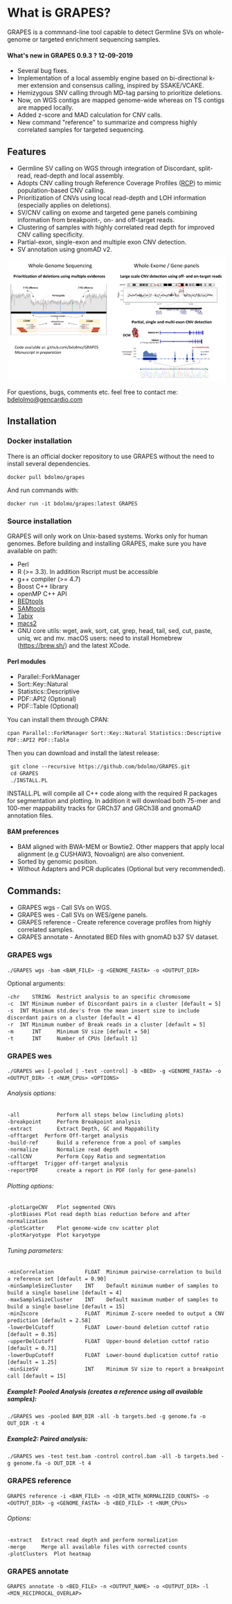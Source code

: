 # What is GRAPES?
 GRAPES is a commnand-line tool capable to detect Germline SVs on whole-genome or targeted enrichment sequencing samples.

#### What's new in GRAPES 0.9.3 ? 12-09-2019
* Several bug fixes.
* Implementation of a local assembly engine based on bi-directional k-mer extension and consensus calling, inspired by SSAKE/VCAKE.
* Hemizygous SNV calling through MD-tag parsing to prioritize deletions.
* Now, on WGS contigs are mapped genome-wide whereas on TS contigs are mapped locally.
* Added z-score and MAD calculation for CNV calls.
* New command "reference" to summarize and compress highly correlated samples for targeted sequencing.

## Features
* Germline SV calling on WGS through integration of Discordant, split-read, read-depth and local assembly.
* Adopts CNV calling trough Reference Coverage Profiles ([RCP](https://doi.org/10.3389/fgene.2015.00045)) to mimic population-based CNV calling.
* Prioritization of CNVs using local read-depth and LOH information (especially applies on deletions).
* SV/CNV calling on exome and targeted gene panels combining information from breakpoint-, on- and off-target reads.
* Clustering of samples with highly correlated read depth for improved CNV calling specificity.
* Partial-exon, single-exon and multiple exon CNV detection.
* SV annotation using gnomAD v2.
 
![Slide](img/SlideResum.png)

 For questions, bugs, comments etc. feel free to contact me: bdelolmo@gencardio.com

## Installation

### Docker installation
 There is an official docker repository to use GRAPES without the need to install several dependencies.
```
docker pull bdolmo/grapes
```
And run commands with:
```
docker run -it bdolmo/grapes:latest GRAPES
```

### Source installation

 GRAPES will only work on Unix-based systems. Works only for human genomes.
 Before building and installing GRAPES, make sure you have available on path:
* Perl
* R (>= 3.3). In addition Rscript must be accessible
* g++ compiler (>= 4.7)
* Boost C++ library
* openMP C++ API
* [BEDtools](https://github.com/arq5x/bedtools2)
* [SAMtools](http://www.htslib.org/)
* [Tabix](https://github.com/samtools/tabix)
* [macs2](https://github.com/taoliu/MACS)
* GNU core utils:  wget, awk, sort, cat, grep, head, tail, sed, cut, paste, uniq, wc and mv.
  macOS users: need to install Homebrew (https://brew.sh/) and the latest XCode.

#### Perl modules
* Parallel::ForkManager
* Sort::Key::Natural
* Statistics::Descriptive
* PDF::API2 (Optional)
* PDF::Table (Optional)

You can install them through CPAN:
```
cpan Parallel::ForkManager Sort::Key::Natural Statistics::Descriptive PDF::API2 PDF::Table
```
Then you can download and install the latest release:
```
 git clone --recursive https://github.com/bdolmo/GRAPES.git
 cd GRAPES
 ./INSTALL.PL
```
INSTALL.PL will compile all C++ code along with the required R packages for segmentation and plotting.
In addition it will download both 75-mer and 100-mer mappability tracks for GRCh37 and GRCh38 and gnomaAD annotation files.

#### BAM preferences

* BAM aligned with BWA-MEM or Bowtie2. Other mappers that apply local alignment (e.g CUSHAW3, Novoalign) are also convenient.
* Sorted by genomic position.
* Without Adapters and PCR duplicates (Optional but very recommended).

## Commands:

* GRAPES wgs - Call SVs on WGS.
* GRAPES wes - Call SVs on WES/gene panels.
* GRAPES reference - Create reference coverage profiles from highly correlated samples.
* GRAPES annotate - Annotated BED files with gnomAD b37 SV dataset.

### GRAPES wgs
```
./GRAPES wgs -bam <BAM_FILE> -g <GENOME_FASTA> -o <OUTPUT_DIR>
```
 Optional arguments:
 ```
-chr    STRING  Restrict analysis to an specific chromosome
-c	INT	Minimum number of Discordant pairs in a cluster [default = 5] 
-s	INT	Minimum std.dev's from the mean insert size to include discordant pairs on a cluster [default = 4] 
-r	INT	Minimum number of Break reads in a cluster [default = 5]
-m      INT     Minimum SV size [default = 50]
-t      INT 	Number of CPUs [default 1]
 ```

### GRAPES wes
```
./GRAPES wes [-pooled | -test -control] -b <BED> -g <GENOME_FASTA> -o <OUTPUT_DIR> -t <NUM_CPUs> <OPTIONS>
 ```
###### Analysis options:
```
-all	        Perform all steps below (including plots)
-breakpoint     Perform Breakpoint analysis
-extract        Extract Depth, GC and Mappability
-offtarget	Perform Off-target analysis
-build-ref      Build a reference from a pool of samples
-normalize      Normalize read depth
-callCNV        Perform Copy Ratio and segmentation
-offtarget	Trigger off-target analysis
-reportPDF      create a report in PDF (only for gene-panels)
```

###### Plotting options:
 ```
-plotLargeCNV	Plot segmented CNVs
-plotBiases	Plot read depth bias reduction before and after normalization
-plotScatter    Plot genome-wide cnv scatter plot
-plotKaryotype  Plot karyotype
 ```
###### Tuning parameters:
 ```
-minCorrelation          FLOAT	Minimum pairwise-correlation to build a reference set [default = 0.90]
-minSampleSizeCluster    INT	Default minimum number of samples to build a single baseline [default = 4]
-maxSampleSizeCluster    INT   	Default maximum number of samples to build a single baseline [default = 15]
-minZscore               FLOAT  Minimum Z-score needed to output a CNV prediction [default = 2.58]
-lowerDelCutoff          FLOAT	Lower-bound deletion cuttof ratio [default = 0.35]
-upperDelCutoff          FLOAT	Upper-bound deletion cuttof ratio [default = 0.71]
-lowerDupCutoff          FLOAT	Lower-bound duplication cuttof ratio [default = 1.25]
-minSizeSV               INT    Minimum SV size to report a breakpoint call [default = 15]
 ```

##### Example1: Pooled Analysis (creates a reference using all available samples):
 ```
./GRAPES wes -pooled BAM_DIR -all -b targets.bed -g genome.fa -o OUT_DIR -t 4
 ```    
##### Example2: Paired analysis:
```
./GRAPES wes -test test.bam -control control.bam -all -b targets.bed -g genome.fa -o OUT_DIR -t 4	
```
 
###  GRAPES reference
 ```
 GRAPES reference -i <BAM_FILE> -n <DIR_WITH_NORMALIZED_COUNTS> -o <OUTPUT_DIR> -g <GENOME_FASTA> -b <BED_FILE> -t <NUM_CPUs>
```
###### Options:
 ```
 -extract 	Extract read depth and perform normalization
 -merge		Merge all available files with corrected counts
 -plotClusters	Plot heatmap
 ```

###  GRAPES annotate
 ```
 GRAPES annotate -b <BED_FILE> -n <OUTPUT_NAME> -o <OUTPUT_DIR> -l <MIN_RECIPROCAL_OVERLAP>
 ```


